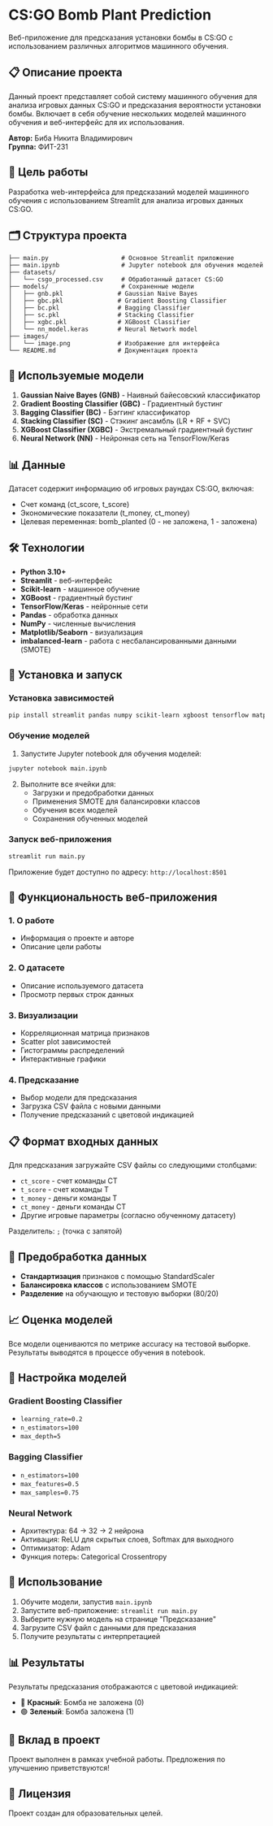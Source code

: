 # CS:GO Bomb Plant Prediction

Веб-приложение для предсказания установки бомбы в CS:GO с использованием различных алгоритмов машинного обучения.

## 📋 Описание проекта

Данный проект представляет собой систему машинного обучения для анализа игровых данных CS:GO и предсказания вероятности установки бомбы. Включает в себя обучение нескольких моделей машинного обучения и веб-интерфейс для их использования.

**Автор:** Биба Никита Владимирович  
**Группа:** ФИТ-231

## 🎯 Цель работы

Разработка web-интерфейса для предсказаний моделей машинного обучения с использованием Streamlit для анализа игровых данных CS:GO.

## 🗂️ Структура проекта

```
├── main.py                    # Основное Streamlit приложение
├── main.ipynb                 # Jupyter notebook для обучения моделей
├── datasets/
│   └── csgo_processed.csv     # Обработанный датасет CS:GO
├── models/                    # Сохраненные модели
│   ├── gnb.pkl               # Gaussian Naive Bayes
│   ├── gbc.pkl               # Gradient Boosting Classifier
│   ├── bc.pkl                # Bagging Classifier
│   ├── sc.pkl                # Stacking Classifier
│   ├── xgbc.pkl              # XGBoost Classifier
│   └── nn_model.keras        # Neural Network model
├── images/
│   └── image.png             # Изображение для интерфейса
└── README.md                 # Документация проекта
```

## 🤖 Используемые модели

1. **Gaussian Naive Bayes (GNB)** - Наивный байесовский классификатор
2. **Gradient Boosting Classifier (GBC)** - Градиентный бустинг
3. **Bagging Classifier (BC)** - Бэггинг классификатор
4. **Stacking Classifier (SC)** - Стэкинг ансамбль (LR + RF + SVC)
5. **XGBoost Classifier (XGBC)** - Экстремальный градиентный бустинг
6. **Neural Network (NN)** - Нейронная сеть на TensorFlow/Keras

## 📊 Данные

Датасет содержит информацию об игровых раундах CS:GO, включая:
- Счет команд (ct_score, t_score)
- Экономические показатели (t_money, ct_money)
- Целевая переменная: bomb_planted (0 - не заложена, 1 - заложена)

## 🛠️ Технологии

- **Python 3.10+**
- **Streamlit** - веб-интерфейс
- **Scikit-learn** - машинное обучение
- **XGBoost** - градиентный бустинг
- **TensorFlow/Keras** - нейронные сети
- **Pandas** - обработка данных
- **NumPy** - численные вычисления
- **Matplotlib/Seaborn** - визуализация
- **imbalanced-learn** - работа с несбалансированными данными (SMOTE)

## 🚀 Установка и запуск

### Установка зависимостей

```bash
pip install streamlit pandas numpy scikit-learn xgboost tensorflow matplotlib seaborn imbalanced-learn
```

### Обучение моделей

1. Запустите Jupyter notebook для обучения моделей:
```bash
jupyter notebook main.ipynb
```

2. Выполните все ячейки для:
   - Загрузки и предобработки данных
   - Применения SMOTE для балансировки классов
   - Обучения всех моделей
   - Сохранения обученных моделей

### Запуск веб-приложения

```bash
streamlit run main.py
```

Приложение будет доступно по адресу: `http://localhost:8501`

## 📱 Функциональность веб-приложения

### 1. О работе
- Информация о проекте и авторе
- Описание цели работы

### 2. О датасете
- Описание используемого датасета
- Просмотр первых строк данных

### 3. Визуализации
- Корреляционная матрица признаков
- Scatter plot зависимостей
- Гистограммы распределений
- Интерактивные графики

### 4. Предсказание
- Выбор модели для предсказания
- Загрузка CSV файла с новыми данными
- Получение предсказаний с цветовой индикацией

## 📋 Формат входных данных

Для предсказания загружайте CSV файлы со следующими столбцами:
- `ct_score` - счет команды CT
- `t_score` - счет команды T
- `t_money` - деньги команды T
- `ct_money` - деньги команды CT
- Другие игровые параметры (согласно обученному датасету)

Разделитель: `;` (точка с запятой)

## 🎯 Предобработка данных

- **Стандартизация** признаков с помощью StandardScaler
- **Балансировка классов** с использованием SMOTE
- **Разделение** на обучающую и тестовую выборки (80/20)

## 📈 Оценка моделей

Все модели оцениваются по метрике accuracy на тестовой выборке. Результаты выводятся в процессе обучения в notebook.

## 🔧 Настройка моделей

### Gradient Boosting Classifier
- `learning_rate=0.2`
- `n_estimators=100`
- `max_depth=5`

### Bagging Classifier
- `n_estimators=100`
- `max_features=0.5`
- `max_samples=0.75`

### Neural Network
- Архитектура: 64 → 32 → 2 нейрона
- Активация: ReLU для скрытых слоев, Softmax для выходного
- Оптимизатор: Adam
- Функция потерь: Categorical Crossentropy

## 📝 Использование

1. Обучите модели, запустив `main.ipynb`
2. Запустите веб-приложение: `streamlit run main.py`
3. Выберите нужную модель на странице "Предсказание"
4. Загрузите CSV файл с данными для предсказания
5. Получите результаты с интерпретацией

## 📊 Результаты

Результаты предсказания отображаются с цветовой индикацией:
- 🔴 **Красный**: Бомба не заложена (0)
- 🟢 **Зеленый**: Бомба заложена (1)

## 🤝 Вклад в проект

Проект выполнен в рамках учебной работы. Предложения по улучшению приветствуются!

## 📄 Лицензия

Проект создан для образовательных целей.
